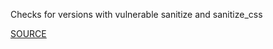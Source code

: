 Checks for versions with vulnerable sanitize and sanitize_css


[SOURCE](http://brakemanscanner.org/docs/warning_types/)